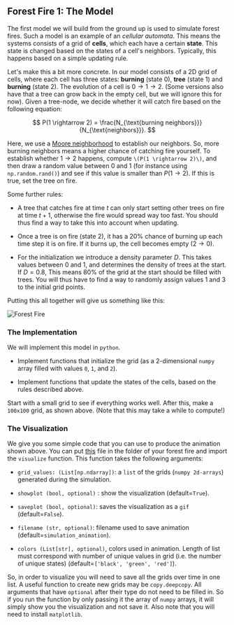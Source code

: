 ## Forest Fire 1: The Model

The first model we will build from the ground up is used to simulate forest fires. Such a model is an example of an *cellular automata*. This means the systems consists of a grid of **cells**, which each have a certain **state**. This state is changed based on the states of a cell's neighbors. Typically, this happens based on a simple updating rule.

Let's make this a bit more concrete. In our model consists of a 2D grid of cells, where each cell has three states: **burning** (state 0), **tree** (state 1) and **burning** (state 2). The evolution of a cell is $0 \rightarrow 1 \rightarrow 2$. (Some versions also have that a tree can grow back in the empty cell, but we will ignore this for now). Given a tree-node, we decide whether it will catch fire based on the following equation:

<!-- ![ff_equation](ff_eq.png) -->

$$ P(1 \rightarrow 2) = \frac{N_{\text{burning neighbors}}}{N_{\text{neighbors}}}. $$

Here, we use a [Moore neighborhood](https://en.wikipedia.org/wiki/Moore_neighborhood) to establish our neighbors. So, more burning neighbors means a higher chance of catching fire yourself. To establish whether $1\rightarrow2$ happens, compute `\(P(1 \rightarrow 2)\)`, and then draw a random value between 0 and 1 (for instance using `np.random.rand()`) and see if this value is smaller than $P(1 \rightarrow 2)$. If this is true, set the tree on fire.

Some further rules:

* A tree that catches fire at time $t$ can only start setting other trees on fire at time $t+1$, otherwise the fire would spread way too fast. You should thus find a way to take this into account when updating.

* Once a tree is on fire (state $2$), it has a 20% chance of burning up each time step it is on fire. If it burns up, the cell becomes empty ($2 \rightarrow 0$).

* For the initialization we introduce a density parameter $D$. This takes values between $0$ and $1$, and determines the density of trees at the start. If $D=0.8$, This means $80\%$ of the grid at the start should be filled with trees. You will thus have to find a way to randomly assign values $1$ and $3$ to the initial grid points.

Putting this all together will give us something like this:

![Forest Fire](forest_fire.gif)


### The Implementation

We will implement this model in `python`. 

* Implement functions that initialize the grid (as a 2-dimensional `numpy` array filled with values `0`, `1`, and `2`). 

* Implement functions that update the states of the cells, based on the rules described above.

Start with a small grid to see if everything works well. After this, make a `100x100` grid, as shown above. (Note that this may take a while to compute!)


### The Visualization

We give you some simple code that you can use to produce the animation shown above. You can put [this](https://raw.githubusercontent.com/minprog/project/2022/abm/forest/forest1/visualize.py) file in the folder of your forest fire and import the `visualize` function. This function takes the following arguments:

* `grid_values: (List[np.ndarray])`: a `list` of the grids (`numpy 2d-arrays`) generated during the simulation.

* `showplot (bool, optional)` : show the visualization (default=`True`).

* `saveplot (bool, optional)`: saves the visualization as a `gif` (default=`False`).

* `filename (str, optional)`: filename used to save animation (default=`simulation_animation`).

* `colors (List[str], optional)`, colors used in animation. Length of list must correspond with number of unique values in grid (i.e. the number of unique states) (default=`['black', 'green', 'red']`).

So, in order to visualize you will need to save all the grids over time in one list. A useful function to create new grids may be `copy.deepcopy`. All arguments that have `optional` after their type do not need to be filled in. So if you run the function by only passing it the array of `numpy` arrays, it will simply show you the visualization and not save it. Also note that you will need to install `matplotlib`.

<!-- Je mag zelf bepalen hoe je de visualisatie wil vormgeven, al moet het wel een bewegend resultaat geven (`.gif`, `.mp4`, of een webpagina waar je het op kan runnen) zoals in het voorbeeld hierboven. Hieronder twee suggesties:

- `matplotlib` ondersteunt animaties, en dit is vrij gemakkelijk te implementeren (zoals je in deze [tutorial](https://matplotlib.org/stable/gallery/animation/dynamic_image.html) kan zien). Als je `matplotlib` gebruikt, is het goed om het grid te visualiseren door middel van een heatmap (`imshow`).
- Als een alternatief: `pygame` is een Python library voor 2D spelletjes, maar kan ook gebruikt worden voor 2D animaties. [Hier](https://www.pygame.org/wiki/tutorials) vind je tutorials.

Het is verstandig om eerst alleen een afbeelding te plotten en dit later uit te bouwen naar een animatie. -->
